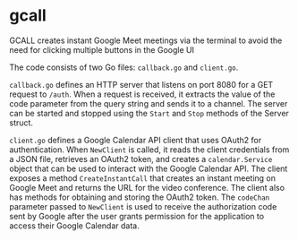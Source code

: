 # gcall
GCALL creates instant Google Meet meetings via the terminal to avoid the need for clicking multiple buttons in the Google UI

The code consists of two Go files: `callback.go` and `client.go`.

`callback.go` defines an HTTP server that listens on port 8080 for a GET request to `/auth`. When a request is received, it extracts the value of the code parameter from the query string and sends it to a channel. The server can be started and stopped using the `Start` and `Stop` methods of the Server struct.

`client.go` defines a Google Calendar API client that uses OAuth2 for authentication. When `NewClient` is called, it reads the client credentials from a JSON file, retrieves an OAuth2 token, and creates a `calendar.Service` object that can be used to interact with the Google Calendar API. The client exposes a method `CreateInstantCall` that creates an instant meeting on Google Meet and returns the URL for the video conference. The client also has methods for obtaining and storing the OAuth2 token. The `codeChan` parameter passed to `NewClient` is used to receive the authorization code sent by Google after the user grants permission for the application to access their Google Calendar data.
